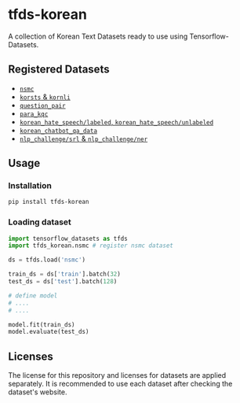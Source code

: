 # tfds-korean

A collection of Korean Text Datasets ready to use using Tensorflow-Datasets.

## Registered Datasets

* [`nsmc`](https://github.com/e9t/nsmc)
* [`korsts` & `kornli`](https://github.com/kakaobrain/KorNLUDatasets)
* [`question_pair`](https://github.com/songys/Question_pair)
* [`para_kqc`](https://github.com/warnikchow/paraKQC)
* [`korean_hate_speech/labeled`, `korean_hate_speech/unlabeled`](https://github.com/kocohub/korean-hate-speech)
* [`korean_chatbot_qa_data`](https://github.com/songys/Chatbot_data)
* [`nlp_challenge/srl` & `nlp_challenge/ner`](https://github.com/naver/nlp-challenge)

## Usage

### Installation

```sh
pip install tfds-korean
```

### Loading dataset

```python
import tensorflow_datasets as tfds
import tfds_korean.nsmc # register nsmc dataset

ds = tfds.load('nsmc')

train_ds = ds['train'].batch(32)
test_ds = ds['test'].batch(128)

# define model
# ....
# ....

model.fit(train_ds)
model.evaluate(test_ds)
```

## Licenses

The license for this repository and licenses for datasets are applied separately. It is recommended to use each dataset after checking the dataset's website.
